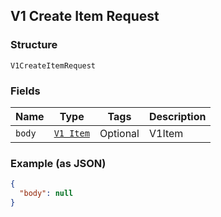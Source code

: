 ## V1 Create Item Request

### Structure

`V1CreateItemRequest`

### Fields

| Name | Type | Tags | Description |
|  --- | --- | --- | --- |
| `body` | [`V1 Item`](/doc/models/v1-item.md) | Optional | V1Item |

### Example (as JSON)

```json
{
  "body": null
}
```

